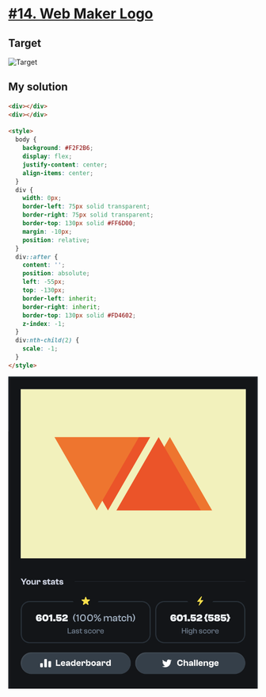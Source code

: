 # [#14. Web Maker Logo](https://cssbattle.dev/play/14)

## Target

![Target](https://cssbattle.dev/targets/14@2x.png)

## My solution

```html
<div></div>
<div></div>

<style>
  body {
    background: #F2F2B6;
    display: flex;
    justify-content: center;
    align-items: center;
  }
  div {
    width: 0px;
    border-left: 75px solid transparent;
    border-right: 75px solid transparent;
    border-top: 130px solid #FF6D00;
    margin: -10px;
    position: relative;
  }
  div::after {
    content: '';
    position: absolute;
    left: -55px;
    top: -130px;
    border-left: inherit;
    border-right: inherit;
    border-top: 130px solid #FD4602;
    z-index: -1;
  }
  div:nth-child(2) {
    scale: -1;
  }
</style>
```

![Solution](/images/14-web-maker-logo.png)

